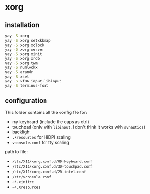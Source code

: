 # xorg

## installation

```bash
yay -S xorg
yay -S xorg-setxkbmap
yay -S xorg-xclock
yay -S xorg-server
yay -S xorg-xinit
yay -S xorg-xrdb
yay -S xorg-twm
yay -S numlockx
yay -S arandr
yay -S xsel
yay -S xf86-input-libinput
yay -S terminus-font
```

## configuration

This folder contains all the config file for:
- my keyboard (include the caps as ctrl)
- touchpad (only with `libinput`, I don't think it works with `synaptics`)
- backlight
- `.Xresources` for HiDPI scaling
- `vconsole.conf` for tty scaling

path to file:
- `/etc/X11/xorg.conf.d/00-keyboard.conf`
- `/etc/X11/xorg.conf.d/30-touchpad.conf`
- `/etc/X11/xorg.conf.d/20-intel.conf`
- `/etc/vconsole.conf`
- `~/.xinitrc`
- `~/.Xresources`
